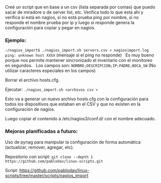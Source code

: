 Creé un script que en base a un csv (lista separada por comas) que puedo sacar de miradore o de server list, etc. Verifica todo lo que está ahí y verifica si está en nagios, si no está prueba ping por nombre, si no responde el nombre prueba por ip y luego si responde genera la configuración para copiar y pegar en nagios.
 
### Ejemplo:
`~/nagios_import$ ./nagios_import.sh servers.csv > nagiosimport.log`
`ping: unknown host XXXX`
(mensaje si el ping no responde)
 
Es muy bueno porque nos permite mantener sincronizado el inventario con el monitoreo en segundos.
 
Los campos son: `NOMBRE;DESCRIPCION;IP;PADRE;BOCA_SW`
(No utilizar caracteres especiales en los campos)



Borrar el archivo hosts.cfg.

Ejecutar: `./nagios_import.sh <archivos csv >`

Esto va a generar un nuevo archivo hosts.cfg con la configuración para todos los dispositivos que estaban en el CSV y que no existen en la configuración de nagios.

Luego copiar el contenido a /etc/nagios3/conf.d/ con el nombre adecuado.

### Mejoras planificadas a futuro: 
Uso de pynag para manipular la configuración de forma automática (actualizar, remover, agregar, etc). 

Repositorio con script: 
`git clone --depth 1 https://github.com/pablodav/linux-scripts.git `

Script:
https://github.com/pablodav/linux-scripts/tree/master/scripts/nagios_import 




